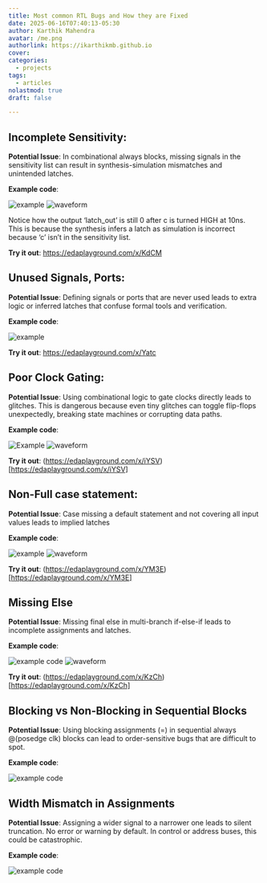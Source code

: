 ```yaml
---
title: Most common RTL Bugs and How they are Fixed
date: 2025-06-16T07:40:13-05:30
author: Karthik Mahendra
avatar: /me.png
authorlink: https://ikarthikmb.github.io
cover: 
categories:
  - projects
tags:
  - articles
nolastmod: true
draft: false

---
```


## Incomplete Sensitivity:

**Potential Issue**: In combinational always blocks, missing signals in the sensitivity list can result in synthesis-simulation mismatches and unintended latches.

**Example code**: 

![example](/static/common_rtl_bugs/image5.png)
![waveform](/static/common_rtl_bugs/image8.png)

Notice how the output ‘latch_out’ is still 0 after c is turned HIGH at 10ns. This is because the synthesis infers a latch as simulation is incorrect because ‘c’ isn’t in the sensitivity list. 

**Try it out**: https://edaplayground.com/x/KdCM


## Unused Signals, Ports:

**Potential Issue**: Defining signals or ports that are never used leads to extra logic or inferred latches that confuse formal tools and verification. 

**Example code**:

![example](/static/common_rtl_bugs/image11.png)

**Try it out**: https://edaplayground.com/x/Yatc


## Poor Clock Gating:

**Potential Issue**: Using combinational logic to gate clocks directly leads to glitches. This is dangerous because even tiny glitches can toggle flip-flops unexpectedly, breaking state machines or corrupting data paths.

**Example code**:

![Example](/static/common_rtl_bugs/image1.png)
![waveform](/static/common_rtl_bugs/image4.png)


**Try it out**: (https://edaplayground.com/x/iYSV)[https://edaplayground.com/x/iYSV]


## Non-Full case statement:

**Potential Issue**: Case missing a default statement and not covering all input values leads to implied latches

**Example code**:

![example](/static/common_rtl_bugs/image7.png)
![waveform](/static/common_rtl_bugs/image6.png)


**Try it out**: (https://edaplayground.com/x/YM3E)[https://edaplayground.com/x/YM3E]



## Missing Else

**Potential Issue**: Missing final else in multi-branch if-else-if leads to incomplete assignments and latches.

**Example code**:

![example code](/static/common_rtl_bugs/image9.png)
![waveform](/static/common_rtl_bugs/image10.png)


**Try it out**: (https://edaplayground.com/x/KzCh)[https://edaplayground.com/x/KzCh]



## Blocking vs Non‑Blocking in Sequential Blocks

**Potential Issue**: Using blocking assignments (=) in sequential always @(posedge clk) blocks can lead to order-sensitive bugs that are difficult to spot.

**Example code**:

![example code](/static/common_rtl_bugs/image3.png)


## Width Mismatch in Assignments

**Potential Issue**: Assigning a wider signal to a narrower one leads to silent truncation. No error or warning by default. In control or address buses, this could be catastrophic.


**Example code**: 

![example code](/static/common_rtl_bugs/image2.png)

